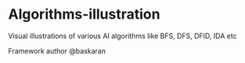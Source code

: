 # Algorithms-illustration
Visual illustrations of various AI algorithms like BFS, DFS, DFID, IDA etc
 
 Framework author @baskaran
